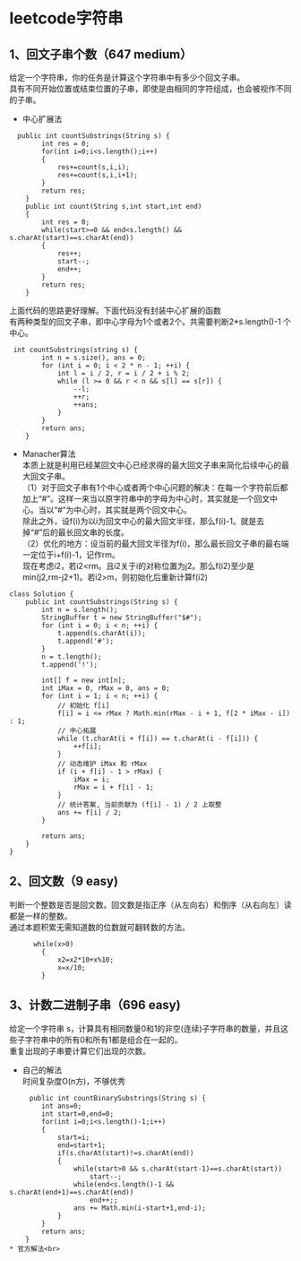 leetcode字符串
===
1、回文子串个数（647 medium）
---
给定一个字符串，你的任务是计算这个字符串中有多少个回文子串。<br>
具有不同开始位置或结束位置的子串，即使是由相同的字符组成，也会被视作不同的子串。<br>
* 中心扩展法<br>
```
  public int countSubstrings(String s) {
        int res = 0;
        for(int i=0;i<s.length();i++)
        {
            res+=count(s,i,i);
            res+=count(s,i,i+1);
        }
        return res;
    }
    public int count(String s,int start,int end)
    {
        int res = 0;
        while(start>=0 && end<s.length() && s.charAt(start)==s.charAt(end))
        {
            res++;
            start--;
            end++;
        }
        return res;
    }
```
上面代码的思路更好理解。下面代码没有封装中心扩展的函数<br>
有两种类型的回文子串，即中心字母为1个或者2个。共需要判断2\*s.length()-1 个中心。<br>
```
 int countSubstrings(string s) {
        int n = s.size(), ans = 0;
        for (int i = 0; i < 2 * n - 1; ++i) {
            int l = i / 2, r = i / 2 + i % 2;
            while (l >= 0 && r < n && s[l] == s[r]) {
                --l;
                ++r;
                ++ans;
            }
        }
        return ans;
    }
```
* Manacher算法<br>
本质上就是利用已经某回文中心已经求得的最大回文子串来简化后续中心的最大回文子串。<br>
（1）对于回文子串有1个中心或者两个中心问题的解决：在每一个字符前后都加上“#”。这样一来当以原字符串中的字母为中心时，其实就是一个回文中心。当以“#”为中心时，其实就是两个回文中心。<br>
除此之外，设f(i)为以i为回文中心的最大回文半径，那么f(i)-1。就是去掉“#”后的最长回文串的长度。<br>
（2）优化的地方：设当前的最大回文半径为f(i)，那么最长回文子串的最右端一定位于i+f(i)-1，记作rm。<br>
现在考虑i2，若i2<rm。且i2关于i的对称位置为j2。那么f(i2)至少是min(j2,rm-j2+1)。若i2>m，则初始化后重新计算f(i2)<br>
```
class Solution {
    public int countSubstrings(String s) {
        int n = s.length();
        StringBuffer t = new StringBuffer("$#");
        for (int i = 0; i < n; ++i) {
            t.append(s.charAt(i));
            t.append('#');
        }
        n = t.length();
        t.append('!');

        int[] f = new int[n];
        int iMax = 0, rMax = 0, ans = 0;
        for (int i = 1; i < n; ++i) {
            // 初始化 f[i]
            f[i] = i <= rMax ? Math.min(rMax - i + 1, f[2 * iMax - i]) : 1;
            // 中心拓展
            while (t.charAt(i + f[i]) == t.charAt(i - f[i])) {
                ++f[i];
            }
            // 动态维护 iMax 和 rMax
            if (i + f[i] - 1 > rMax) {
                iMax = i;
                rMax = i + f[i] - 1;
            }
            // 统计答案, 当前贡献为 (f[i] - 1) / 2 上取整
            ans += f[i] / 2;
        }

        return ans;
    }
}
```
2、回文数（9 easy)
---
判断一个整数是否是回文数。回文数是指正序（从左向右）和倒序（从右向左）读都是一样的整数。<br>
通过本题积累无需知道数的位数就可翻转数的方法。<br>
```
      while(x>0)
        {
            x2=x2*10+x%10;
            x=x/10;
        }
```
3、计数二进制子串（696 easy)
---
给定一个字符串 s，计算具有相同数量0和1的非空(连续)子字符串的数量，并且这些子字符串中的所有0和所有1都是组合在一起的。<br>
重复出现的子串要计算它们出现的次数。<br>
* 自己的解法<br>
时间复杂度O(n方)，不够优秀<br>
```
     public int countBinarySubstrings(String s) {
        int ans=0;
        int start=0,end=0;
        for(int i=0;i<s.length()-1;i++)
        {
            start=i;
            end=start+1;
            if(s.charAt(start)!=s.charAt(end))
            {
                while(start>0 && s.charAt(start-1)==s.charAt(start))
                    start--;
                while(end<s.length()-1 && s.charAt(end+1)==s.charAt(end))
                    end++;;
                ans += Math.min(i-start+1,end-i);
            }
        }
        return ans;
    }
* 官方解法<br>


